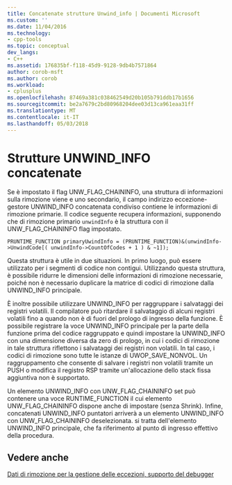 ```yaml
---
title: Concatenate strutture Unwind_info | Documenti Microsoft
ms.custom: ''
ms.date: 11/04/2016
ms.technology:
- cpp-tools
ms.topic: conceptual
dev_langs:
- C++
ms.assetid: 176835bf-f118-45d9-9128-9db4b7571864
author: corob-msft
ms.author: corob
ms.workload:
- cplusplus
ms.openlocfilehash: 87469a381c038462549d20b105b791ddb17b1656
ms.sourcegitcommit: be2a7679c2bd80968204dee03d13ca961eaa31ff
ms.translationtype: MT
ms.contentlocale: it-IT
ms.lasthandoff: 05/03/2018
---
```

# <a name="chained-unwind-info-structures"></a>Strutture UNWIND_INFO concatenate
Se è impostato il flag UNW_FLAG_CHAININFO, una struttura di informazioni sulla rimozione viene e uno secondario, il campo indirizzo eccezione-gestore UNWIND_INFO concatenata condiviso contiene le informazioni di rimozione primarie. Il codice seguente recupera informazioni, supponendo che di rimozione primario `unwindInfo` è la struttura con il UNW_FLAG_CHAININFO flag impostato.  
  
```  
PRUNTIME_FUNCTION primaryUwindInfo = (PRUNTIME_FUNCTION)&(unwindInfo->UnwindCode[( unwindInfo->CountOfCodes + 1 ) & ~1]);  
```  
  
 Questa struttura è utile in due situazioni. In primo luogo, può essere utilizzato per i segmenti di codice non contigui. Utilizzando questa struttura, è possibile ridurre le dimensioni delle informazioni di rimozione necessarie, poiché non è necessario duplicare la matrice di codici di rimozione dalla UNWIND_INFO principale.  
  
 È inoltre possibile utilizzare UNWIND_INFO per raggruppare i salvataggi dei registri volatili. Il compilatore può ritardare il salvataggio di alcuni registri volatili fino a quando non è di fuori del prologo di ingresso della funzione. È possibile registrare la voce UNWIND_INFO principale per la parte della funzione prima del codice raggruppato e quindi impostare la UNWIND_INFO con una dimensione diversa da zero di prologo, in cui i codici di rimozione in tale struttura riflettono i salvataggi dei registri non volatili. In tal caso, i codici di rimozione sono tutte le istanze di UWOP_SAVE_NONVOL. Un raggruppamento che consente di salvare i registri non volatili tramite un PUSH o modifica il registro RSP tramite un'allocazione dello stack fissa aggiuntiva non è supportato.  
  
 Un elemento UNWIND_INFO con UNW_FLAG_CHAININFO set può contenere una voce RUNTIME_FUNCTION il cui elemento UNW_FLAG_CHAININFO dispone anche di impostare (senza Shrink). Infine, concatenati UNWIND_INFO puntatori arriverà a un elemento UNWIND_INFO con UNW_FLAG_CHAININFO deselezionata. si tratta dell'elemento UNWIND_INFO principale, che fa riferimento al punto di ingresso effettivo della procedura.  
  
## <a name="see-also"></a>Vedere anche  
 [Dati di rimozione per la gestione delle eccezioni, supporto del debugger](../build/unwind-data-for-exception-handling-debugger-support.md)